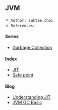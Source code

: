 ## JVM

```
ㅁ Author: suktae.choi
ㅁ References:
```

#### Series
- [Garbage Collection](garbage-collection)

#### Index
- [JIT](jit)
- [Safe point](safe-point)

#### Blog
- [Understanding JIT](https://aboullaite.me/understanding-jit-compiler-just-in-time-compiler)
- [JVM GC Basic](https://perfectacle.github.io/2019/05/07/jvm-gc-basic/)

